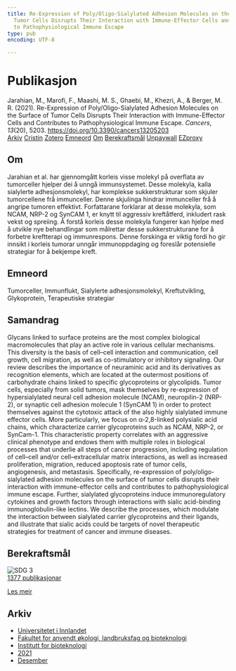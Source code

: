 ```yaml
---
title: Re-Expression of Poly/Oligo-Sialylated Adhesion Molecules on the Surface of
  Tumor Cells Disrupts Their Interaction with Immune-Effector Cells and Contributes
  to Pathophysiological Immune Escape
type: pub
encoding: UTF-8

---
```

<h1>Publikasjon</h1>
<article id="csl-bib-container-A2ABS3LV" class="csl-bib-container">
  <div class="csl-bib-body"> <div class="csl-entry">Jarahian, M., Marofi, F., Maashi, M. S., Ghaebi, M., Khezri, A., &#38; Berger, M. R. (2021). Re-Expression of Poly/Oligo-Sialylated Adhesion Molecules on the Surface of Tumor Cells Disrupts Their Interaction with Immune-Effector Cells and Contributes to Pathophysiological Immune Escape. <i>Cancers</i>, <i>13</i>(20), 5203. <a href="https://doi.org/10.3390/cancers13205203">https://doi.org/10.3390/cancers13205203</a></div> </div>
  <div class="csl-bib-buttons">
    <a href="#taxonomy-article-A2ABS3LV" alt="archive" class="csl-bib-button">Arkiv</a>
    <a href="https://app.cristin.no/results/show.jsf?id=1965728" alt="Cristin" class="csl-bib-button">Cristin</a>
    <a href="http://zotero.org/groups/5881554/items/A2ABS3LV" alt="Zotero" class="csl-bib-button">Zotero</a>
    <a href="#keywords-article-A2ABS3LV" alt="keywords" class="csl-bib-button">Emneord</a>
    <a href="#about-article-A2ABS3LV" alt="about_pub" class="csl-bib-button">Om</a>
    <a href="#sdg-article-A2ABS3LV" alt="sdg" class="csl-bib-button">Berekraftsmål</a>
    <a href="https://www.mdpi.com/2072-6694/13/20/5203/pdf?version=1634629553" alt="Unpaywall" class="csl-bib-button">Unpaywall</a>
    <a href="https://www.mdpi.com/2072-6694/13/20/5203/pdf?version=1634629553" alt="EZproxy" class="csl-bib-button">EZproxy</a>
  </div>
  <div id="csl-bib-meta-container-A2ABS3LV"></div>
</article>
<div id="csl-bib-meta-A2ABS3LV" class="csl-bib-meta">
  <article id="about-article-A2ABS3LV" class="about_pub-article">
    <h1>Om</h1>
    Jarahian et al. har gjennomgått korleis visse molekyl på overflata av tumorceller hjelper dei å unngå immunsystemet. Desse molekyla, kalla sialylerte adhesjonsmolekyl, har komplekse sukkerstrukturar som skjuler tumorcellene frå immunceller. Denne skjulinga hindrar immunceller frå å angripe tumoren effektivt. Forfattarane forklarar at desse molekyla, som NCAM, NRP-2 og SynCAM 1, er knytt til aggressiv kreftåtferd, inkludert rask vekst og spreiing. Å forstå korleis desse molekyla fungerer kan hjelpe med å utvikle nye behandlingar som målrettar desse sukkerstrukturane for å forbetre kreftterapi og immunrespons. Denne forskinga er viktig fordi ho gir innsikt i korleis tumorar unngår immunoppdaging og foreslår potensielle strategiar for å bekjempe kreft.
  </article>
  <article id="keywords-article-A2ABS3LV" class="keywords-article">
    <h1>Emneord</h1>
    Tumorceller, Immunflukt, Sialylerte adhesjonsmolekyl, Kreftutvikling, Glykoprotein, Terapeutiske strategiar
  </article>
  <article id="abstract-article-A2ABS3LV" class="abstract-article">
    <h1>Samandrag</h1>
    Glycans linked to surface proteins are the most complex biological macromolecules that play an active role in various cellular mechanisms. This diversity is the basis of cell–cell interaction and communication, cell growth, cell migration, as well as co-stimulatory or inhibitory signaling. Our review describes the importance of neuraminic acid and its derivatives as recognition elements, which are located at the outermost positions of carbohydrate chains linked to specific glycoproteins or glycolipids. Tumor cells, especially from solid tumors, mask themselves by re-expression of hypersialylated neural cell adhesion molecule (NCAM), neuropilin-2 (NRP-2), or synaptic cell adhesion molecule 1 (SynCAM 1) in order to protect themselves against the cytotoxic attack of the also highly sialylated immune effector cells. More particularly, we focus on α-2,8-linked polysialic acid chains, which characterize carrier glycoproteins such as NCAM, NRP-2, or SynCam-1. This characteristic property correlates with an aggressive clinical phenotype and endows them with multiple roles in biological processes that underlie all steps of cancer progression, including regulation of cell–cell and/or cell–extracellular matrix interactions, as well as increased proliferation, migration, reduced apoptosis rate of tumor cells, angiogenesis, and metastasis. Specifically, re-expression of poly/oligo-sialylated adhesion molecules on the surface of tumor cells disrupts their interaction with immune-effector cells and contributes to pathophysiological immune escape. Further, sialylated glycoproteins induce immunoregulatory cytokines and growth factors through interactions with sialic acid-binding immunoglobulin-like lectins. We describe the processes, which modulate the interaction between sialylated carrier glycoproteins and their ligands, and illustrate that sialic acids could be targets of novel therapeutic strategies for treatment of cancer and immune diseases.
  </article>
  <article id="sdg-article-A2ABS3LV" class="sdg-article">
    <h1>Berekraftsmål</h1>
    <div class="sdg-container"><div id="sdg3" class="sdg">
        <img src="{{< params subfolder >}}images/sdg/sdg03_nn.png" class="image" alt="SDG 3">
        <div class="sdg-overlay">
          <a href="{{< params subfolder >}}nn/archive/?sdg=3#archive" class="sdg-publication-count"><span>1377</span> publikasjonar</a>
          <p><a href="https://fn.no/om-fn/fns-baerekraftsmaal/god-helse-og-livskvalitet?lang=nno-NO" class="sdg-read-more">Les meir</a></p>
        </div>
      </div></div>
  </article>
  <article id="taxonomy-article-A2ABS3LV" class="taxonomy-article">
    <h1>Arkiv</h1>
    <ul>
      <li><a href="{{< params subfolder >}}nn/archive/?key=3DCRN523">Universitetet i Innlandet</a></li>
      <li><a href="{{< params subfolder >}}nn/archive/?key=T77LXH6D">Fakultet for anvendt økologi, landbruksfag og bioteknologi</a></li>
      <li><a href="{{< params subfolder >}}nn/archive/?key=VL6KDQ85">Institutt for bioteknologi</a></li>
      <li><a href="{{< params subfolder >}}nn/archive/?key=FJH75VJD">2021</a></li>
      <li><a href="{{< params subfolder >}}nn/archive/?key=H75X8VE3">Desember</a></li>
    </ul>
  </article>
</div>

